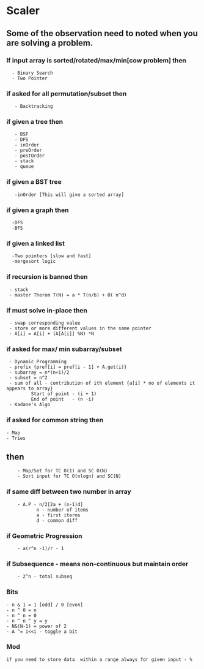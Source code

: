 # Scaler

## Some of the observation need to noted when you are solving a problem.

### If input array is sorted/rotated/max/min[cow problem] then
  ```  
    - Binary Search
    - Two Pointer
  ```
### if asked for all permutation/subset then
  ```
     - Backtracking
  ```   
### if given a tree then
  ```
     - BSF
     - DFS
     - inOrder
     - preOrder 
     - postOrder
     - stack
     - queue
  ```

### if given a BST tree
  ```
     -inOrder [This will give a sorted array]
  ```
     
### if given a graph then
  ```
    -DFS
    -BFS
  ```  

### if given a linked list
  ```
    -Two pointers [slow and fast]
    -mergesort logic
  ```

### if recursion is banned then
  ```
   - stack
   - master Therom T(N) = a * T(n/b) + O( n^d)
  ```

### if must solve in-place then
  ```
   - swap corresponding value
   - store or more different values in the same pointer 
   - A[i] = A[i] + (A[A[i]] %N) *N 
  ```

### if asked for max/ min subarray/subset
  ``` 
   - Dynamic Programming  
   - prefix {pref[i] = pref[i - 1] + A.get(i)}
   - subarray = n*(n+1)/2 
   - subset = n^2
   - sum of all - contribution of ith element {a[i] * no of elements it appears to array}
           Start of point - (i + 1)
           End of point   - (n -i)
   - Kadane's Algo        
  ```            

### if asked for common string then
   ```
   - Map
   - Tries
   ``` 

## then
```
    - Map/Set for TC O(1) and SC O(N)
    - Sort input for TC O(nlogn) and SC(N)
```    
    
### if same diff between two number in array
```
    - A.P - n/2[2a + (n-1)d] 
           n - number of items
           a - first iterms
           d - common diff    
```
    
### if Geometric Progression
```
    - a(r^n -1)/r - 1
```
    
### if Subsequence - means non-continuous but maintain order
```
    - 2^n - total subseq  
```
    
### Bits
   ```
   - n & 1 = 1 [odd] / 0 [even]
   - n ^ 0 = n
   - n ^ n = 0
   - n ^ n ^ y = y
   - N&(N-1) = power of 2
   - A ^= 1<<i - toggle a bit
  ```

### Mod
   ```
   if you need to store data  within a range always for given input - %
   ```